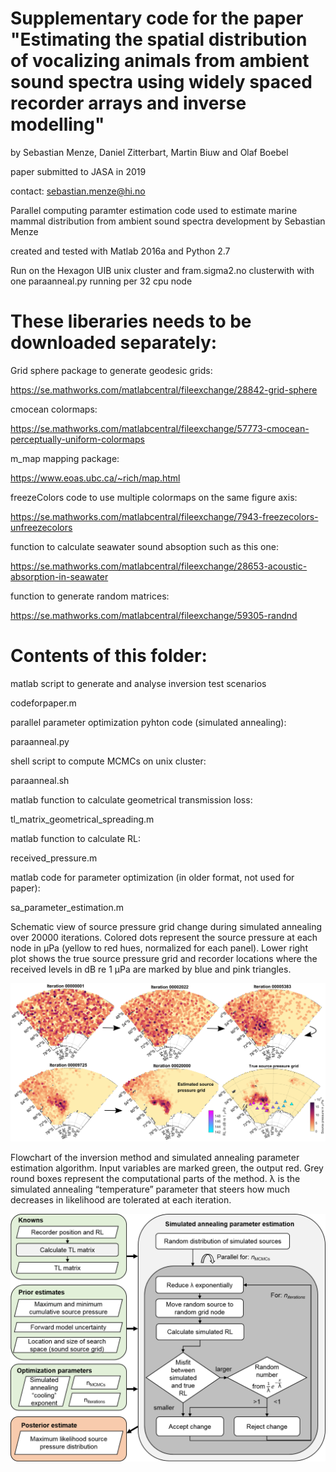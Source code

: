 
# Supplementary code for the paper "Estimating the spatial distribution of vocalizing animals from ambient sound spectra using widely spaced recorder arrays and inverse modelling"

by Sebastian Menze, Daniel Zitterbart, Martin Biuw and Olaf Boebel

paper submitted to JASA in 2019

contact: sebastian.menze@hi.no

Parallel computing paramter estimation code used to estimate marine mammal distribution from ambient sound spectra 
development by Sebastian Menze

created and tested with Matlab 2016a and Python 2.7

Run on the Hexagon UIB unix cluster and fram.sigma2.no clusterwith with one paraanneal.py running per 32 cpu node

# These liberaries needs to be downloaded separately:

Grid sphere package to generate geodesic grids:

https://se.mathworks.com/matlabcentral/fileexchange/28842-grid-sphere

cmocean colormaps:

https://se.mathworks.com/matlabcentral/fileexchange/57773-cmocean-perceptually-uniform-colormaps

m_map mapping package:

https://www.eoas.ubc.ca/~rich/map.html

freezeColors code to use multiple colormaps on the same figure axis:

https://se.mathworks.com/matlabcentral/fileexchange/7943-freezecolors-unfreezecolors

function to calculate seawater sound absoption such as this one:

https://se.mathworks.com/matlabcentral/fileexchange/28653-acoustic-absorption-in-seawater

function to generate random matrices:

https://se.mathworks.com/matlabcentral/fileexchange/59305-randnd

# Contents of this folder:

matlab script to generate and analyse inversion test scenarios

codeforpaper.m

parallel parameter optimization pyhton code (simulated annealing):

paraanneal.py

shell script to compute MCMCs on unix cluster:

paraanneal.sh

matlab function to calculate geometrical transmission loss:

tl_matrix_geometrical_spreading.m

matlab function to calculate RL:

received_pressure.m

matlab code for parameter optimization (in older format, not used for paper):

sa_parameter_estimation.m

Schematic view of source pressure grid change during simulated annealing over 20000 iterations. Colored dots represent the source pressure at each node in μPa (yellow to red hues, normalized for each panel). Lower right plot shows the true source pressure grid and recorder locations where the received levels in dB re 1 μPa are marked by blue and pink triangles.

![](source_distribution_change_over_iterations.png)

Flowchart of the inversion method and simulated annealing parameter estimation algorithm. Input variables are marked green, the output red. Grey round boxes represent the computational parts of the method. λ is the simulated annealing “temperature” parameter that steers how much decreases in likelihood are tolerated at each iteration. 

![](algorithm.png)

